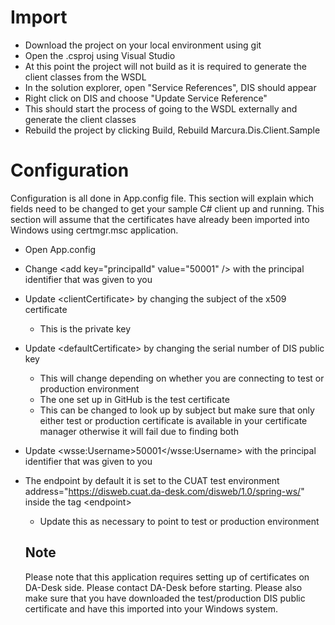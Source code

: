 # Import

- Download the project on your local environment using git
- Open the .csproj using Visual Studio
- At this point the project will not build as it is required to generate the client classes from the WSDL
- In the solution explorer, open "Service References", DIS should appear
- Right click on DIS and choose "Update Service Reference"
- This should start the process of going to the WSDL externally and generate the client classes
- Rebuild the project by clicking Build, Rebuild Marcura.Dis.Client.Sample

# Configuration

Configuration is all done in App.config file. This section will explain which fields need to be changed to get your sample C# client up and running. This section will assume that the certificates have already been imported into Windows using certmgr.msc application.

- Open App.config
- Change &lt;add key="principalId" value="50001" /&gt; with the principal identifier that was given to you
- Update &lt;clientCertificate&gt; by changing the subject of the x509 certificate
  - This is the private key
- Update &lt;defaultCertificate&gt; by changing the serial number of DIS public key
  - This will change depending on whether you are connecting to test or production environment
  - The one set up in GitHub is the test certificate
  - This can be changed to look up by subject but make sure that only either test or production certificate is available in your certificate manager otherwise it will fail due to finding both
-  Update &lt;wsse:Username&gt;50001&lt;/wsse:Username&gt; with the principal identifier that was given to you
- The endpoint by default it is set to the CUAT test environment address="https://disweb.cuat.da-desk.com/disweb/1.0/spring-ws/" inside the tag &lt;endpoint&gt;
  - Update this as necessary to point to test or production environment
  
  ## Note
  
  Please note that this application requires setting up of certificates on DA-Desk side. Please contact DA-Desk before starting.
  Please also make sure that you have downloaded the test/production DIS public certificate and have this imported into your Windows system.
